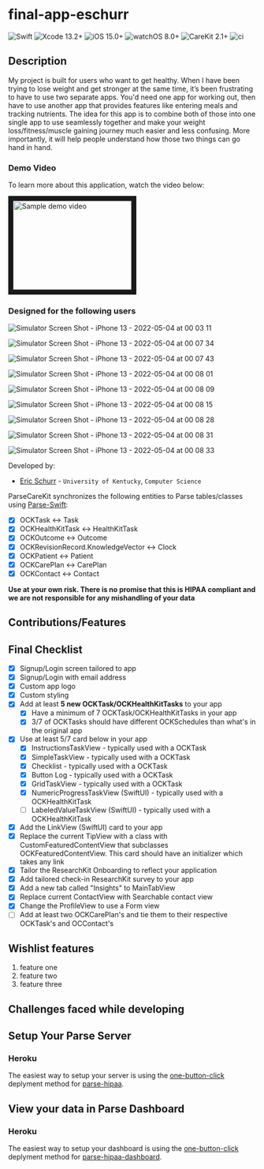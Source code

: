 <!--
Name of your final project
-->
# final-app-eschurr
![Swift](https://img.shields.io/badge/swift-5.5-brightgreen.svg) ![Xcode 13.2+](https://img.shields.io/badge/xcode-13.2%2B-blue.svg) ![iOS 15.0+](https://img.shields.io/badge/iOS-15.0%2B-blue.svg) ![watchOS 8.0+](https://img.shields.io/badge/watchOS-8.0%2B-blue.svg) ![CareKit 2.1+](https://img.shields.io/badge/CareKit-2.1%2B-red.svg) ![ci](https://github.com/netreconlab/CareKitSample-ParseCareKit/workflows/ci/badge.svg?branch=main)

## Description
<!--
Give a short description on what your project accomplishes and what tools is uses. Basically, what problems does it solve and why it's different from other apps in the app store.
-->
My project is built for users who want to get healthy. When I have been trying to lose weight and get stronger at the same time, it’s been frustrating to have to use two separate apps. You'd need one app for working out, then have to use another app that provides features like entering meals and tracking nutrients. The idea for this app is to combine both of those into one single app to use seamlessly together and make your weight loss/fitness/muscle gaining journey much easier and less confusing. More importantly, it will help people understand how those two things can go hand in hand.

### Demo Video
<!--
Add the public link to your YouTube or video posted elsewhere.
-->
To learn more about this application, watch the video below:

<a href="http://www.youtube.com/watch?feature=player_embedded&v=mib_YioKAQQ
" target="_blank"><img src="http://img.youtube.com/vi/mib_YioKAQQ/0.jpg" 
alt="Sample demo video" width="240" height="180" border="10" /></a>

### Designed for the following users
<!--
Describe the types of users your app is designed for and who will benefit from your app.
-->

<!--
In addition, you can drop screenshots directly into your README file to add them to your README. Take these from your presentations.
-->

![Simulator Screen Shot - iPhone 13 - 2022-05-04 at 00 03 11](https://user-images.githubusercontent.com/82740749/166621740-3c6cbec7-ea53-4ce7-a253-e674d6453bc8.png)

![Simulator Screen Shot - iPhone 13 - 2022-05-04 at 00 07 34](https://user-images.githubusercontent.com/82740749/166622000-6987fe28-238a-455a-a410-51bb6e5ca4ac.png)

![Simulator Screen Shot - iPhone 13 - 2022-05-04 at 00 07 43](https://user-images.githubusercontent.com/82740749/166622032-40a8f706-7fcb-4581-bf48-33163892e754.png)

![Simulator Screen Shot - iPhone 13 - 2022-05-04 at 00 08 01](https://user-images.githubusercontent.com/82740749/166622050-f8c6625e-1868-45dc-ad98-3b97009ea0d0.png)

![Simulator Screen Shot - iPhone 13 - 2022-05-04 at 00 08 09](https://user-images.githubusercontent.com/82740749/166622062-5ff38d8e-7a76-4da8-a4fc-e949846e86f9.png)

![Simulator Screen Shot - iPhone 13 - 2022-05-04 at 00 08 15](https://user-images.githubusercontent.com/82740749/166622067-20b6e4fe-05e5-4bdc-aeca-642b7c82e472.png)

![Simulator Screen Shot - iPhone 13 - 2022-05-04 at 00 08 28](https://user-images.githubusercontent.com/82740749/166622070-ec04dcac-cc4e-4a34-a219-c05ef52bd7c5.png)

![Simulator Screen Shot - iPhone 13 - 2022-05-04 at 00 08 31](https://user-images.githubusercontent.com/82740749/166622078-216dbc53-e979-4ba0-a7a1-37c22bbd96c4.png)

![Simulator Screen Shot - iPhone 13 - 2022-05-04 at 00 08 33](https://user-images.githubusercontent.com/82740749/166622085-59e9b9be-aa9d-4ede-8863-4e065ba737ad.png)


<!--
List all of the members who developed the project and
link to each members respective GitHub profile
-->
Developed by: 
- [Eric Schurr](https://github.com/eschurr) - `University of Kentucky`, `Computer Science`

ParseCareKit synchronizes the following entities to Parse tables/classes using [Parse-Swift](https://github.com/parse-community/Parse-Swift):

- [x] OCKTask <-> Task
- [x] OCKHealthKitTask <-> HealthKitTask 
- [x] OCKOutcome <-> Outcome
- [x] OCKRevisionRecord.KnowledgeVector <-> Clock
- [x] OCKPatient <-> Patient
- [x] OCKCarePlan <-> CarePlan
- [x] OCKContact <-> Contact

**Use at your own risk. There is no promise that this is HIPAA compliant and we are not responsible for any mishandling of your data**

<!--
What features were added by you, this should be descriptions of features added from the [Code](https://uk.instructure.com/courses/2030626/assignments/11151475) and [Demo](https://uk.instructure.com/courses/2030626/assignments/11151413) parts of the final. Feel free to add any figures that may help describe a feature. Note that there should be information here about how the OCKTask/OCKHealthTask's and OCKCarePlan's you added pertain to your app.
-->
## Contributions/Features

## Final Checklist
<!--
This is from the checkist from the final [Code](https://uk.instructure.com/courses/2030626/assignments/11151475). You should mark completed items with an x and leave non-completed items empty
-->
- [x] Signup/Login screen tailored to app
- [x] Signup/Login with email address
- [x] Custom app logo
- [x] Custom styling
- [x] Add at least **5 new OCKTask/OCKHealthKitTasks** to your app
  - [x] Have a minimum of 7 OCKTask/OCKHealthKitTasks in your app
  - [x] 3/7 of OCKTasks should have different OCKSchedules than what's in the original app
- [x] Use at least 5/7 card below in your app
  - [x] InstructionsTaskView - typically used with a OCKTask
  - [x] SimpleTaskView - typically used with a OCKTask
  - [x] Checklist - typically used with a OCKTask
  - [x] Button Log - typically used with a OCKTask
  - [x] GridTaskView - typically used with a OCKTask
  - [x] NumericProgressTaskView (SwiftUI) - typically used with a OCKHealthKitTask
  - [ ] LabeledValueTaskView (SwiftUI) - typically used with a OCKHealthKitTask
- [x] Add the LinkView (SwiftUI) card to your app
- [x] Replace the current TipView with a class with CustomFeaturedContentView that subclasses OCKFeaturedContentView. This card should have an initializer which takes any link
- [x] Tailor the ResearchKit Onboarding to reflect your application
- [x] Add tailored check-in ResearchKit survey to your app
- [x] Add a new tab called "Insights" to MainTabView
- [x] Replace current ContactView with Searchable contact view
- [x] Change the ProfileView to use a Form view
- [ ] Add at least two OCKCarePlan's and tie them to their respective OCKTask's and OCContact's 

## Wishlist features
<!--
Describe at least 3 features you want to add in the future before releasing your app in the app-store
-->
1. feature one
2. feature two
3. feature three

## Challenges faced while developing
<!--
Describe any challenges you faced with learning Swift, your baseline app, or adding features. You can describe how you overcame them.
-->

## Setup Your Parse Server

### Heroku
The easiest way to setup your server is using the [one-button-click](https://github.com/netreconlab/parse-hipaa#heroku) deplyment method for [parse-hipaa](https://github.com/netreconlab/parse-hipaa).


## View your data in Parse Dashboard

### Heroku
The easiest way to setup your dashboard is using the [one-button-click](https://github.com/netreconlab/parse-hipaa-dashboard#heroku) deplyment method for [parse-hipaa-dashboard](https://github.com/netreconlab/parse-hipaa-dashboard).
